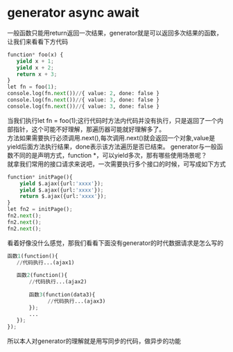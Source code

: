 # generator async await 
一般函数只能用return返回一次结果，generator就是可以返回多次结果的函数，让我们来看看下方代码
 ```python
function* foo(x) {
    yield x + 1;
    yield x + 2;
    return x + 3;
}
let fn = foo(1);
console.log(fn.next())//{ value: 2, done: false }
console.log(fn.next())//{ value: 3, done: false }
console.log(fn.next())//{ value: 3, done: false }

```
当我们执行let fn = foo(1);这行代码时方法内代码并没有执行，只是返回了一个内部指针，这个可能不好理解，那遍历器可能就好理解多了。  
方法如果需要执行必须调用.next(),每次调用.next()就会返回一个对象,value是yield后面方法执行结果，done表示该方法遍历是否已结束。
generator与一般函数不同的是声明方式，function *，可以yield多次，那有哪些使用场景呢？  
就拿我们常用的接口请求来说吧，一次需要执行多个接口的时候，可写成如下方式  
```python
function* initPage(){
    yield $.ajax({url:'xxxx'});
    yield $.ajax({url:'xxxx'});
    return $.ajax({url:'xxxx'});
}
let fn2 = initPage();
fn2.next();
fn2.next();
fn2.next();
```
看着好像没什么感觉，那我们看看下面没有generator的时代数据请求是怎么写的
 ```python
函数1(function(){
    //代码执行...(ajax1)
    
    函数2(function(){
        //代码执行...(ajax2)
        
        函数3(function(data3){
              //代码执行...(ajax3)
        });
        ...
    });
});
```
所以本人对generator的理解就是用写同步的代码，做异步的功能